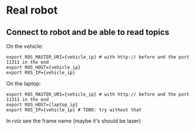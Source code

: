 # Real robot

## Connect to robot and be able to read topics

On the vehicle:

```
export ROS_MASTER_URI={vehicle_ip} # with http:// before and the port 11311 in the end
export ROS_HOST={vehicle_ip}
export ROS_IP={vehicle_ip}
```

On the laptop:

```
export ROS_MASTER_URI={vehicle_ip} # with http:// before and the port 11311 in the end
export ROS_HOST={laptop_ip}
export ROS_IP={vehicle_ip} # TODO: try without that
```

In rviz see the frame name (maybe it's should be laser)

